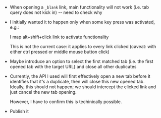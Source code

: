 * When opening a `_blank` link, main functionality will not work (i.e. tab query
does not kick in) -- need to check why
* I initially wanted it to happen only when some key press was activated, e.g.:

  I map alt+shift+click link to activate functionality

  This is not the current case: it applies to every link clicked (caveat: with
  either ctrl pressed or middle mouse button click)
* Maybe introduce an option to select the first matched tab (i.e. the first opened
  tab with the target URL) and close all other duplicates
* Currently, the API I used will first effectively open a new tab before it
  identifies that it's a duplicate, then will close this new opened tab. Ideally,
  this should not happen; we should intercept the clicked link and just cancel
  the new tab opening.

  However, I have to confirm this is techinically possible.
* Publish it
